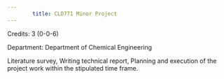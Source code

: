 ```yaml
---
        title: CLD771 Minor Project
---
```

Credits: 3 (0-0-6)

Department: Department of Chemical Engineering

Literature survey, Writing technical report, Planning and execution of the project work within the stipulated time frame.